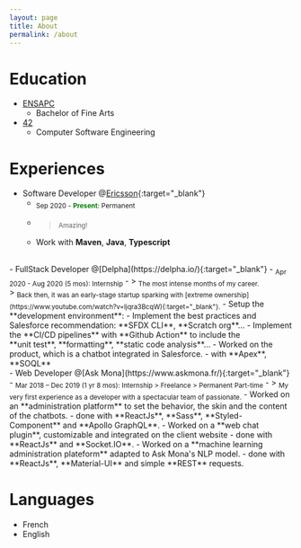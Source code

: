```yaml
---
layout: page
title: About
permalink: /about
---
```


# Education

- [ENSAPC](https://www.ensapc.fr/en/)
  - Bachelor of Fine Arts
- [42](https://42.fr/en/homepage/)
  - Computer Software Engineering

# Experiences

- Software Developer @[Ericsson](https://www.ericsson.com/en){:target="_blank"}
  - <sub>Sep 2020 - <span style="color:green">**Present**</span>: Permanent</sub>
  - > <sub>Amazing!</sub>
  - Work with **Maven**, **Java**, **Typescript**

<br/>
- FullStack Developer @[Delpha](https://delpha.io/){:target="_blank"}
  - <sub>Apr 2020 - Aug 2020 (5 mos): Internship</sub>
  - > <sub>The most intense months of my career.</sub><br/>
    > <sub>Back then, it was an early-stage startup sparking with [extreme ownership](https://www.youtube.com/watch?v=ljqra3BcqW){:target="_blank"}.</sub>
  - Setup the **development environment**:
    - Implement the best practices and Salesforce recommendation: **SFDX CLI**, **Scratch org**...
    - Implement the **CI/CD pipelines** with **Github Action** to include the<br/>
      **unit test**, **formatting**, **static code analysis**...
  - Worked on the product, which is a chatbot integrated in Salesforce.
    - with **Apex**, **SOQL**

<br/>
- Web Developer @[Ask Mona](https://www.askmona.fr/){:target="_blank"}
  - <sub>Mar 2018 – Dec 2019 (1 yr 8 mos): Internship > Freelance > Permanent Part-time</sub>
  - > <sub>My very first experience as a developer with a spectacular team of passionate.</sub>
  - Worked on an **administration platform** to set the behavior, the skin and the content of the chatbots.
    - done with **ReactJs**, **Sass**, **Styled-Component** and **Apollo GraphQL**.
  - Worked on a **web chat plugin**, customizable and integrated on the client website
    - done with **ReactJs** and **Socket.IO**.
  - Worked on a **machine learning administration plateform** adapted to Ask Mona's NLP model.
    - done with **ReactJs**, **Material-UI** and simple **REST** requests.

# Languages

- French
- English
